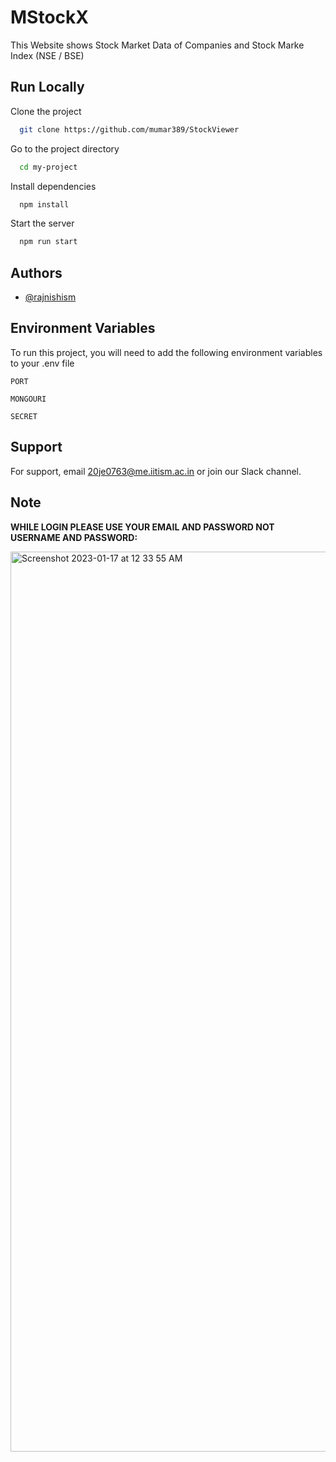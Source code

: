 
# MStockX

This Website shows Stock Market Data of Companies and Stock Marke Index (NSE / BSE)

## Run Locally

Clone the project

```bash
  git clone https://github.com/mumar389/StockViewer
```

Go to the project directory

```bash
  cd my-project
```

Install dependencies

```bash
  npm install
```

Start the server

```bash
  npm run start
```


## Authors

- [@rajnishism](https://www.github.com/rajnishism)


## Environment Variables

To run this project, you will need to add the following environment variables to your .env file

`PORT`

`MONGOURI`

`SECRET`




## Support

For support, email 20je0763@me.iitism.ac.in or join our Slack channel.


## Note

**WHILE LOGIN PLEASE USE YOUR EMAIL AND PASSWORD NOT USERNAME AND PASSWORD:** 

<img width="1440" alt="Screenshot 2023-01-17 at 12 33 55 AM" src="https://user-images.githubusercontent.com/88922921/212749979-48b7d285-03ef-4c09-8cfe-b61d46e8ca73.png">





